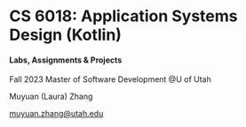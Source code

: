 # CS 6018: Application Systems Design (Kotlin)

#### Labs, Assignments & Projects

Fall 2023 Master of Software Development @U of Utah

Muyuan (Laura) Zhang

muyuan.zhang@utah.edu
